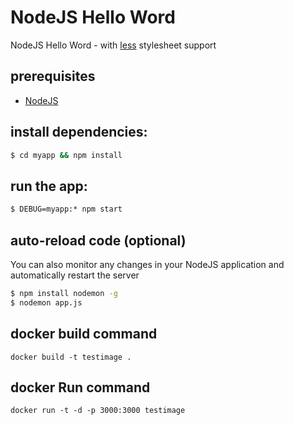 # NodeJS Hello Word
NodeJS Hello Word - with [less](http://lesscss.org) stylesheet support

## prerequisites
* [NodeJS](https://nodejs.org/en/)

## install dependencies:
```cmd
$ cd myapp && npm install
```
## run the app:
```cmd
$ DEBUG=myapp:* npm start
```

## auto-reload code (optional)
You can also monitor any changes in your NodeJS application and automatically restart the server
```cmd
$ npm install nodemon -g
$ nodemon app.js
```
## docker build command 
```
docker build -t testimage .
```

## docker Run command 
```
docker run -t -d -p 3000:3000 testimage
```
